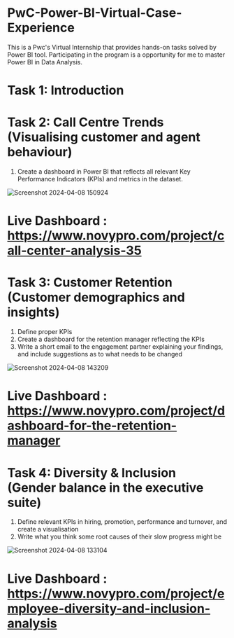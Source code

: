 # PwC-Power-BI-Virtual-Case-Experience
This is a Pwc's Virtual Internship that provides hands-on tasks solved by Power BI tool. Participating in the program is a opportunity for me to master Power BI in Data Analysis.

# Task 1: Introduction
# Task 2: Call Centre Trends (Visualising customer and agent behaviour)
1. Create a dashboard in Power BI that reflects all relevant Key Performance Indicators (KPIs) and metrics in the dataset.

![Screenshot 2024-04-08 150924](https://github.com/arunsingh8/Forage_PwC_PowerBI/assets/112901373/ecad3707-0735-4511-ad3d-4ea276b39b8f)

# Live Dashboard :  https://www.novypro.com/project/call-center-analysis-35

# Task 3: Customer Retention (Customer demographics and insights)
1. Define proper KPIs
2. Create a dashboard for the retention manager reflecting the KPIs
3. Write a short email to the engagement partner explaining your findings, and include suggestions as to what needs to be changed

![Screenshot 2024-04-08 143209](https://github.com/arunsingh8/Forage_PwC_PowerBI/assets/112901373/f66165d3-ccc7-45b0-9550-b7ffee48e586)

# Live Dashboard :  https://www.novypro.com/project/dashboard-for-the-retention-manager

# Task 4: Diversity & Inclusion (Gender balance in the executive suite)
1. Define relevant KPIs in hiring, promotion, performance and turnover, and create a visualisation
2. Write what you think some root causes of their slow progress might be

![Screenshot 2024-04-08 133104](https://github.com/arunsingh8/Forage_PwC_PowerBI/assets/112901373/e9d09551-d972-4e6b-bf3f-ac89eef6a742)

# Live Dashboard :  https://www.novypro.com/project/employee-diversity-and-inclusion-analysis

